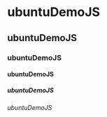 # ubuntuDemoJS
## ubuntuDemoJS
### ubuntuDemoJS
#### ubuntuDemoJS
##### ubuntuDemoJS
###### ubuntuDemoJS
